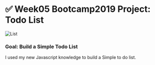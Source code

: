 # ✅ Week05 Bootcamp2019 Project: Todo List

![List](https://i.imgur.com/lA85nBr.png)


### Goal: Build a Simple Todo List

I used my new Javascript knowledge to build a Simple
to do list. 
